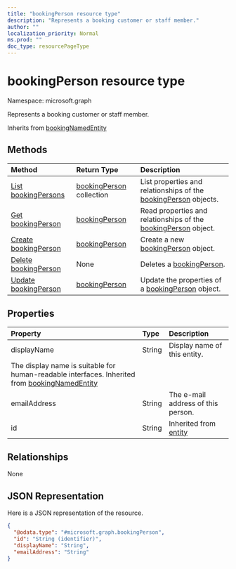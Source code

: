 ```yaml
---
title: "bookingPerson resource type"
description: "Represents a booking customer or staff member."
author: ""
localization_priority: Normal
ms.prod: ""
doc_type: resourcePageType
---
```


# bookingPerson resource type


Namespace: microsoft.graph

Represents a booking customer or staff member.


Inherits from [bookingNamedEntity](../resources/bookingnamedentity.md)

## Methods
|Method|Return Type|Description|
|:---|:---|:---|
|[List bookingPersons](../api/bookingperson-list.md)|[bookingPerson](../resources/bookingperson.md) collection|List properties and relationships of the [bookingPerson](../resources/bookingperson.md) objects.|
|[Get bookingPerson](../api/bookingperson-get.md)|[bookingPerson](../resources/bookingperson.md)|Read properties and relationships of the [bookingPerson](../resources/bookingperson.md) object.|
|[Create bookingPerson](../api/bookingperson-create.md)|[bookingPerson](../resources/bookingperson.md)|Create a new [bookingPerson](../resources/bookingperson.md) object.|
|[Delete bookingPerson](../api/bookingperson-delete.md)|None|Deletes a [bookingPerson](../resources/bookingperson.md).|
|[Update bookingPerson](../api/bookingperson-update.md)|[bookingPerson](../resources/bookingperson.md)|Update the properties of a [bookingPerson](../resources/bookingperson.md) object.|

## Properties
|Property|Type|Description|
|:---|:---|:---|
|displayName|String|Display name of this entity.
The display name is suitable for human-readable interfaces. Inherited from [bookingNamedEntity](../resources/bookingnamedentity.md)|
|emailAddress|String|The e-mail address of this person.|
|id|String| Inherited from [entity](../resources/entity.md)|

## Relationships
None

## JSON Representation
Here is a JSON representation of the resource.
<!-- {
  "blockType": "resource",
  "keyProperty": "id",
  "@odata.type": "microsoft.graph.bookingPerson",
  "baseType": "microsoft.graph.bookingNamedEntity",
  "openType": false
}
-->
``` json
{
  "@odata.type": "#microsoft.graph.bookingPerson",
  "id": "String (identifier)",
  "displayName": "String",
  "emailAddress": "String"
}
```

